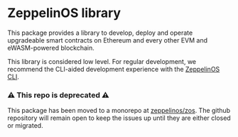 # ZeppelinOS library

This package provides a library to develop, deploy and operate upgradeable smart contracts on Ethereum and every other EVM and eWASM-powered blockchain.

This library is considered low level. For regular development, we recommend the CLI-aided development experience with the [ZeppelinOS CLI](https://github.com/zeppelinos/zos-cli).

### :warning: This repo is deprecated :warning:

This package has been moved to a monorepo at [zeppelinos/zos](https://github.com/zeppelinos/zos/tree/master/packages/lib#readme). The github repository will remain open to keep the issues up until they are either closed or migrated.
